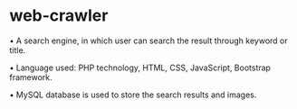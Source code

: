 # web-crawler
• A search engine, in which user can search the result through keyword or title.

• Language used: PHP technology, HTML, CSS, JavaScript, Bootstrap framework.

• MySQL database is used to store the search results and images.
